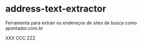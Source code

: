 address-text-extractor
======================
Ferramenta para extrair os endereços de sites de busca como apontador.com.br

XXX CCC  ZZZ
